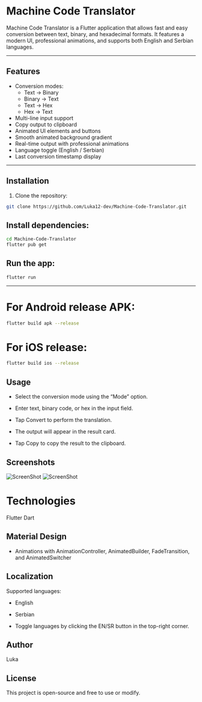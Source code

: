 # Machine Code Translator

Machine Code Translator is a Flutter application that allows fast and easy conversion between text, binary, and hexadecimal formats. It features a modern UI, professional animations, and supports both English and Serbian languages.

---

## Features

- Conversion modes:
  - Text → Binary
  - Binary → Text
  - Text → Hex
  - Hex → Text
- Multi-line input support
- Copy output to clipboard
- Animated UI elements and buttons
- Smooth animated background gradient
- Real-time output with professional animations
- Language toggle (English / Serbian)
- Last conversion timestamp display

---

## Installation

1. Clone the repository:

```bash
git clone https://github.com/Luka12-dev/Machine-Code-Translator.git
```

## Install dependencies:

```bash
cd Machine-Code-Translator
flutter pub get
```

## Run the app:

```bash
flutter run
```

---

# For Android release APK:

```bash
flutter build apk --release
```

# For iOS release:

```bash
flutter build ios --release
```

## Usage
+ Select the conversion mode using the “Mode” option.

+ Enter text, binary code, or hex in the input field.

+ Tap Convert to perform the translation.

+ The output will appear in the result card.

+ Tap Copy to copy the result to the clipboard.

## Screenshots
![ScreenShot](screenshot1.png)
![ScreenShot](screenshot2.png)

# Technologies
Flutter
Dart

## Material Design

+ Animations with AnimationController, AnimatedBuilder, FadeTransition, and AnimatedSwitcher

## Localization
Supported languages:

+ English

+ Serbian

+ Toggle languages by clicking the EN/SR button in the top-right corner.

## Author
Luka

## License

This project is open-source and free to use or modify.